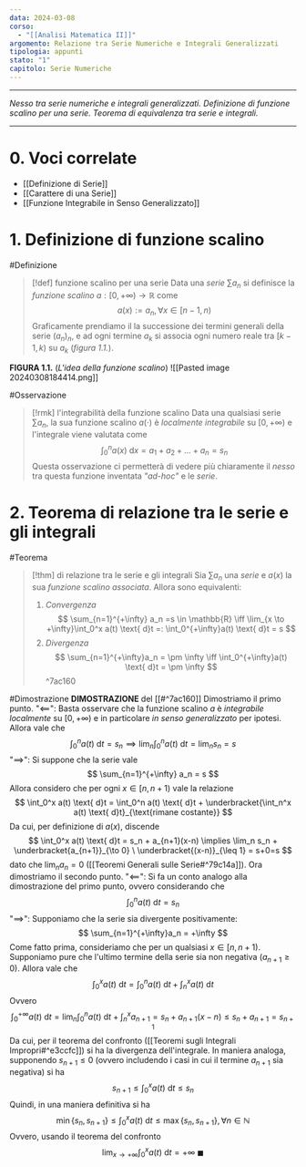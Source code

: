 ```yaml
---
data: 2024-03-08
corso:
  - "[[Analisi Matematica II]]"
argomento: Relazione tra Serie Numeriche e Integrali Generalizzati
tipologia: appunti
stato: "1"
capitolo: Serie Numeriche
---
```

- - -
*Nesso tra serie numeriche e integrali generalizzati. Definizione di funzione scalino per una serie. Teorema di equivalenza tra serie e integrali.*
- - -
# 0. Voci correlate
- [[Definizione di Serie]]
- [[Carattere di una Serie]]
- [[Funzione Integrabile in Senso Generalizzato]]
# 1. Definizione di funzione scalino
#Definizione 
> [!def] funzione scalino per una serie
> Data una *serie* $\sum a_n$ si definisce la *funzione scalino* $a:[0, +\infty) \longrightarrow \mathbb{R}$ come 
> $$
> a(x):=a_n, \forall x \in [n-1, n)
> $$
> Graficamente prendiamo il la successione dei termini generali della serie $(a_n)_n$, e ad ogni termine $a_k$ si associa ogni numero reale tra $[k-1,k)$ su $a_k$ (*figura 1.1.*).

**FIGURA 1.1.** (*L'idea della funzione scalino*)
![[Pasted image 20240308184414.png]]

#Osservazione 
> [!rmk] l'integrabilità della funzione scalino
> Data una qualsiasi serie $\sum a_n$, la sua funzione scalino $a(\cdot)$ è *localmente integrabile* su $[0, +\infty)$ e l'integrale viene valutata come
> $$
> \int_0^n a(x) \ \text{d}x = a_1+a_2+\ldots+a_n = s_n
> $$
> Questa osservazione ci permetterà di vedere più chiaramente il *nesso* tra questa funzione inventata *"ad-hoc"* e le *serie*.

# 2. Teorema di relazione tra le serie e gli integrali
#Teorema 
> [!thm] di relazione tra le serie e gli integrali
> Sia $\sum a_n$ una *serie* e $a(x)$ la sua *funzione scalino associata*.
> Allora sono equivalenti:
> 1. *Convergenza*
> $$
> \sum_{n=1}^{+\infty} a_n =s \in \mathbb{R} \iff \lim_{x \to +\infty}\int_0^x a(t) \text{ d}t =: \int_0^{+\infty}a(t) \text{ d}t = s
> $$
> 2. *Divergenza*
> $$
> \sum_{n=1}^{+\infty}a_n = \pm \infty \iff \int_0^{+\infty}a(t) \text{ d}t = \pm \infty
> $$
^7ac160

#Dimostrazione 
**DIMOSTRAZIONE** del [[#^7ac160]]
Dimostriamo il primo punto.
"$\impliedby$": Basta osservare che la funzione scalino $a$ è *integrabile localmente* su $[0, +\infty)$ e in particolare *in senso generalizzato* per ipotesi. Allora vale che
$$
\int_0^n a(t) \text{ d}t =s_n \implies \lim_n \int_0^n a(t) \text{ d}t= \lim_n s_n = s
$$
"$\implies$": Si suppone che la serie vale 
$$
\sum_{n=1}^{+\infty} a_n = s
$$
Allora considero che per ogni $x \in [n, n+1)$ vale la relazione
$$
\int_0^x a(t) \text{ d}t = \int_0^n a(t) \text{ d}t + \underbracket{\int_n^x a(t) \text{ d}t}_{\text{rimane costante}}
$$
Da cui, per definizione di $a(x)$, discende
$$
\int_0^x a(t) \text{ d}t = s_n + a_{n+1}(x-n) \implies \lim_n s_n + \underbracket{a_{n+1}}_{\to 0} \ \underbracket{(x-n)}_{\leq 1} = s+0=s
$$
dato che $\lim_n a_n = 0$ ([[Teoremi Generali sulle Serie#^79c14a]]).
Ora dimostriamo il secondo punto.
"$\impliedby$": Si fa un conto analogo alla dimostrazione del primo punto, ovvero considerando che
$$
\int_0^n a(t) \text{ d}t = s_n
$$
"$\implies$": Supponiamo che la serie sia divergente positivamente:
$$
\sum_{n=1}^{+\infty}a_n = +\infty
$$
Come fatto prima, consideriamo che per un qualsiasi $x \in [n, n+1)$. Supponiamo pure che l'ultimo termine della serie sia non negativa ($a_{n+1}\geq 0$).
Allora vale che
$$
\int_0^x a(t) \text{ d}t = \int_0^n a(t)\text{ d}t +\int_n^x a(t) \text{ d}t
$$
Ovvero
$$
\int_0^{+\infty}a(t) \text{ d}t = \lim_n \int_0^n a(t) \text{ d}t + \int_n^x a_{n+1} =s_n + a_{n+1}(x-n) \leq s_n+a_{n+1}=s_{n+1}
$$
Da cui, per il teorema del confronto ([[Teoremi sugli Integrali Impropri#^e3ccfc]]) si ha la divergenza dell'integrale.
In maniera analoga, supponendo $s_{n+1} \leq 0$ (ovvero includendo i casi in cui il termine $a_{n+1}$ sia negativa) si ha
$$
s_{n+1} \leq \int_0^x
 a(t) \text{ d}t \leq s_n$$
 Quindi, in una maniera definitiva si ha
 $$
 \min\{s_{n}, s_{n+1}\} \leq \int_0^x a(t) \text{ d}t \leq \max\{s_n, s_{n+1}\}, \forall n \in \mathbb{N}
 $$
 Ovvero, usando il teorema del confronto
 $$
 \lim_{x \to +\infty}\int_0^x a(t) \text{ d}t = +\infty \ \blacksquare
 $$